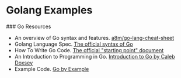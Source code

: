 # Golang Examples

### Go Resources

* An overview of Go syntax and features. [a8m/go-lang-cheat-sheet](https://github.com/a8m/go-lang-cheat-sheet)
* Golang Language Spec. [The official syntax of Go](https://golang.org/ref/spec)
* How To Write Go Code. [The official "starting point" document](https://golang.org/doc/code.html)
* An Introduction to Programming in Go. [Introduction to Go by Caleb Doxsey](https://www.golang-book.com/books/intro)
* Example Code. [Go by Example](https://gobyexample.com)
